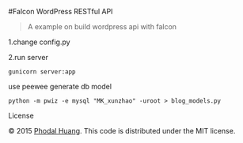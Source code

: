 #Falcon WordPress RESTful API

> A example on build wordpress api with falcon

1.change config.py 

2.run server
    
    gunicorn server:app


use peewee generate db model

    python -m pwiz -e mysql "MK_xunzhao" -uroot > blog_models.py
    

License

© 2015 [Phodal Huang](http://www.phodal.com). This code is distributed under the MIT license.